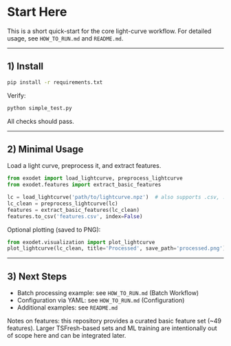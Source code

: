 # Start Here

This is a short quick-start for the core light-curve workflow. For detailed usage, see `HOW_TO_RUN.md` and `README.md`.

---

## 1) Install

```bash
pip install -r requirements.txt
```

Verify:
```bash
python simple_test.py
```
All checks should pass.

---

## 2) Minimal Usage

Load a light curve, preprocess it, and extract features.

```python
from exodet import load_lightcurve, preprocess_lightcurve
from exodet.features import extract_basic_features

lc = load_lightcurve('path/to/lightcurve.npz')  # also supports .csv, .fits
lc_clean = preprocess_lightcurve(lc)
features = extract_basic_features(lc_clean)
features.to_csv('features.csv', index=False)
```

Optional plotting (saved to PNG):
```python
from exodet.visualization import plot_lightcurve
plot_lightcurve(lc_clean, title='Processed', save_path='processed.png')
```

---

## 3) Next Steps

- Batch processing example: see `HOW_TO_RUN.md` (Batch Workflow)
- Configuration via YAML: see `HOW_TO_RUN.md` (Configuration)
- Additional examples: see `README.md`

Notes on features: this repository provides a curated basic feature set (~49 features). Larger TSFresh-based sets and ML training are intentionally out of scope here and can be integrated later.
